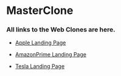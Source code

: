 # MasterClone

###  All links to the Web Clones are here.

* [Apple Landing Page](https://Lalisfgithub.io/MasterClone/Apple-Landing-Htmlindex.html)

* [AmazonPrime Landing Page](https://Lalisfgithub.io/MasterClAmazonPrime-Landing-HtmlCss/index.html)
  
* [Tesla Landing Page](https://Lalisfgithub.io/MasterClone/Tesla-Landing-Htmlindex.html)
